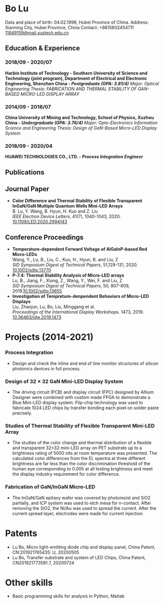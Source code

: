 # **Bo Lu**

Data and place of birth: 04.02.1998, Hubei Province of China.
Address: Xianning City, Hubei Province, China
Contact: +8615602454711 &nbsp;&nbsp; <11849159@mail.sustech.edu.cn>

## **Education & Experience**

### 2018/09  - 2020/07
**Harbin Institute of Technology - Southern University of Science and Technology (joint program), Department of Electrical and Electronic Engineering, Shenzhen China - *Postgraduate  (GPA: 3.81/4)***
*Major: Optical Engineering*
*Thesis: FABRICATION AND THERMAL STABILITY OF GAN-BASED MICRO-LED DISPLAY ARRAY*

### 2014/09  - 2018/07
**China University of Mining and Technology, School of Physics, Xuzhou China - *Undergraduate (GPA: 3.76/4)***
*Major: Opto-Electronics Information Science and Engineering*
*Thesis: Design of GaN-Based Micro-LED Display System*

### 2018/09  - 2020/04
**HUAWEI TECHNOLOGIES CO., LTD. - *Process Integration Engineer***

## **Publications**
## **Journal Paper**
* **Color Difference and Thermal Stability of Flexible Transparent InGaN/GaN Multiple Quantum Wells Mini-LED Arrays**
<br>B. Lu, Y. Wang, B. Hyun, H. Kuo and Z. Liu
<br>*IEEE Electron Device Letters*, 41(7), 1040-1043, 2020. [10.1109/LED.2020.2994143](https://ieeexplore.ieee.org/document/9091823)

## **Conference Proceedings**
* **Temperature‐dependent Forward Voltage of AlGaInP‐based Red Micro‐LEDs**
<br>Wang, Y., Lu, B., Liu, C., Kuo, H., Hyun, B. and Liu, Z
<br>*SID Symposium Digest of Technical Papers*, 51,129-131, 2020. [10.1002/sdtp.13770](https://onlinelibrary.wiley.com/doi/abs/10.1002/sdtp.13770)
* **P‐7.4: Thermal Stability Analysis of Micro‐LED arrays**
<br>Lu, B., Jiang, F., Xiong, Z., Wang, Y., Wei, F. and Liu, Z
<br>*SID Symposium Digest of Technical Papers*, 50, 807-809, 2019.[10.1002/sdtp.13655](https://onlinelibrary.wiley.com/doi/abs/10.1002/sdtp.13655)
* **Investigation of Tempreture-denpendent Behaviors of Micro-LED Displays**
<br>Liu, Zhaojun, Lu, Bo, Liu, Minggang et al.
<br>*Proceedings of the International Display Workshops*. 1473, 2019. [10.36463/idw.2019.1473](https://confit.atlas.jp/guide/organizer/idw/idw2019/subject/MEET5-3/detail)


# **Projects (2014-2021)**

### **Process Integration**
* Design and check the inline and end of line monitor structures of silicon photonics devices
in full process.

### **Design of 32 × 32 GaN Mini-LED Display System**
* The driving circuit (PCB) and display circuit (FPC) designed by Altium Designer were combined with custom made FPGA to demonstrate a Blue Mini-LED display system. Flip-chip technology was used to fabricate 1024 LED chips by transfer bonding each pixel on solder paste precisely.

### **Studies of Thermal Stability of Flexible Transparent Mini-LED Array**
* The studies of the color change and thermal distribution of a flexible and transparent 32×32 mini-LED array on PET substrate up to a brightness rating of 5000 nits at room temperature was presented. The calculated color differences from the EL spectra at three different brightness are far less than the color discrimination threshold of the human eye corresponding to 0.005 at all testing brightness and meet the display industry requirement for color difference.
  
### **Fabrication of GaN/InGaN Micro-LED**
* The InGaN/GaN epitaxy wafer was covered by photoresist and SiO2 partially, and ICP system was used to etch mesa for n-contact. After removing the SiO2, the Ni/Au was used to spread the current. After the current spread layer, electrodes were made for current injection.


# **Patents**
* Lu Bo, Micro light-emitting diode chip and display panel, China Patent, CN:201921765435: U, 20200505
* Lu Bo, Transfer substrate and system of LED Chips, China Patent, CN201921773581.7, 20200724

# **Other skills**
* Basic programming skills for analysis in Python, Matlab

